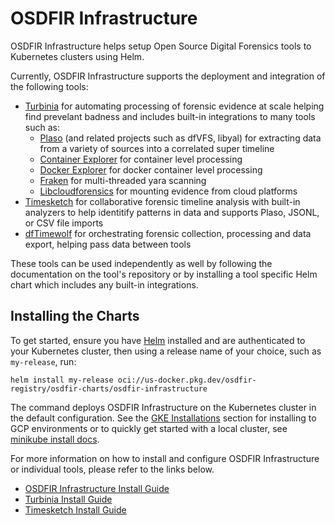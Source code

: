 # OSDFIR Infrastructure

OSDFIR Infrastructure helps setup Open Source
Digital Forensics tools to Kubernetes clusters using Helm.

Currently, OSDFIR Infrastructure supports the deployment and integration of the following tools:

* [Turbinia](https://github.com/google/turbinia) for automating processing of forensic evidence at scale helping find prevelant badness and includes built-in integrations to many tools such as:
  * [Plaso](https://github.com/log2timeline/plaso) (and related projects such as dfVFS, libyal) for extracting data from a variety of sources into a correlated super timeline
  * [Container Explorer](https://github.com/google/container-explorer) for container level processing
  * [Docker Explorer](https://github.com/google/docker-explorer) for docker container level processing
  * [Fraken](https://github.com/google/turbinia/tree/master/tools/fraken) for multi-threaded yara scanning
  * [Libcloudforensics](https://github.com/google/cloud-forensics-utils/) for mounting evidence from cloud platforms
* [Timesketch](https://github.com/google/timesketch) for collaborative forensic timeline analysis with built-in analyzers to help identitify patterns in data and supports Plaso, JSONL, or CSV file imports
* [dfTimewolf](https://github.com/log2timeline/dftimewolf) for orchestrating forensic collection, processing and data export, helping pass data between tools

These tools can be used independently as well by following the documentation on the tool's repository or by installing a tool specific Helm chart which includes any built-in integrations.

## Installing the Charts

To get started, ensure you have [Helm](https://helm.sh) installed and are authenticated to your Kubernetes cluster, then using a release name of your choice, such as `my-release`, run:

```console
helm install my-release oci://us-docker.pkg.dev/osdfir-registry/osdfir-charts/osdfir-infrastructure
```

The command deploys OSDFIR Infrastructure on the Kubernetes cluster in the default configuration. See the [GKE Installations](charts/osdfir-infrastructure/README.md) section for installing to GCP environments or to quickly get started with a local cluster, see [minikube install docs](https://minikube.sigs.k8s.io/docs/start/).

For more information on how to install and configure OSDFIR Infrastructure or individual tools, please refer to the links below.

* [OSDFIR Infrastructure Install Guide](charts/osdfir-infrastructure/README.md)
* [Turbinia Install Guide](charts/turbinia/README.md)
* [Timesketch Install Guide](charts/timesketch/README.md)
